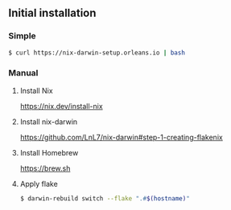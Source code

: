## Initial installation

### Simple

```sh
$ curl https://nix-darwin-setup.orleans.io | bash
```

### Manual

1. Install Nix

   https://nix.dev/install-nix

1. Install nix-darwin

   https://github.com/LnL7/nix-darwin#step-1-creating-flakenix

1. Install Homebrew

   https://brew.sh

1. Apply flake

   ```sh
   $ darwin-rebuild switch --flake ".#$(hostname)"
   ```
